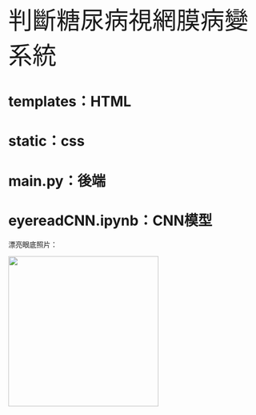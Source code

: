 <font size=7>判斷糖尿病視網膜病變系統</font>
# templates：HTML
# static：css
# main.py：後端
# eyereadCNN.ipynb：CNN模型

漂亮眼底照片：

<img src="https://github.com/THU-Web-Design/Diagnosing-diabetic-retinopathy-system/assets/146343786/63d3549a-7f92-47ba-b4aa-b52a710c93d1" width='300px' heigh='300px'>

